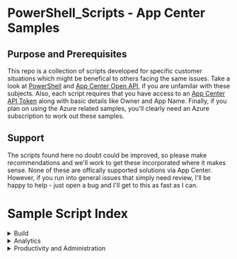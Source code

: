 # PowerShell_Scripts - App Center Samples

## Purpose and Prerequisites
This repo is a collection of scripts developed for specific customer situations which might be benefical to others facing the same issues. Take a look at [PowerShell](https://docs.microsoft.com/en-us/powershell/) and [App Center Open API](https://openapi.appcenter.ms/#/account), if you are unfamilar with these subjects. Also, each script requires that you have access to an [App Center API Token](https://docs.microsoft.com/en-us/appcenter/api-docs/#creating-an-app-center-app-api-token) along with basic details like Owner and App Name. Finally, if you plan on using the Azure related samples, you'll clearly need an Azure subscription to work out these samples. 

## Support 
The scripts found here no doubt could be improved, so please make recommendations and we'll work to get these incorporated where it makes sense. None of these are offically supported solutions via App Center. However, if you run into general issues that simply need review, I'll be happy to help - just open a bug and I'll get to this as fast as I can.

# Sample Script Index
<details>

  <summary>Build</summary>
  
## [Auto Renew Disabled Exports in App Center](/Build/ExportConfigNotification.ps1)
* Export of Analytic Data was Disabled - You find your analytics export data was disabled recently. Although you can reenable, you need a way to auto enable if this condition happens or you risk losing Analytic data. Although App Center provides no automatic notification you can use the https://openapi.appcenter.ms/#/export/ExportConfigurations_Get API and query on a schedule to check the status. If it is disabled, you can take restoration action. This script is provided to assist you with this effort. [Auto Renew Disabled Exports in App Center](/ExportConfigNotification.ps1)
* 10/2/2021 - App Center has a known issue which is yet to be fixed. When the automatic disable event occurs, re-enabling export does not backfill data as the documentation suggests happens when you initially setup export. The only way as of today to get backfill data, is to delete the export and then create the export again. ``` Warning there is no system in place to prevent duplicate data if you restore the connection to the same App Insights Instance or Blob Storage account. ``` 
* If you are using this script or similar approach, you are less impacted as the only data lost would be between the time the export was disabled and when the script enables export again. 

## [Clone Branch Confiruation](/Build/CloneBranchBuildConfig.ps1)
* Perhaps you need to modify the branch configuration for a large number of Apps. The portal is not the best tool for this job. Instead, check out this script for an example on how to:
    1. Clone an existing branch
    2. Set a branch configuration on a new branch

</details>

<details>

  <summary>Analytics</summary>
  
## [Analytic Performance](/Analytics/AnalyticPerformance.ps1)
* Script used to measure analytic performance. 
* We start a session, register our PowerShell Script, then send a start/end event
* After, we ask App Center for the log_flow details and when we see the event id for END, we stop and measure the time of the event and real time
* To use this, replace your Owner and App name to fit your organization. Also, I use a API key stored in system environment variables

## [Analytic Portal Custom Version Sorting](/Analytics/AnalyticPortalCustomVersionSorting.ps1)
* [App Center Analytic Portal](https://docs.microsoft.com/en-us/appcenter/analytics/overview#active-users-per-version) sort uses the name of the version to determine the latest version. This alphabetical sorting may impact
the ability to determine the correct "latest version". 
*  If this is inconvenient you may pull the all version data from the API into JSON results and then use custom sorting.

## [Compare AI to Blob Export data from AppCenter Analytic Data](Analytics/Match_Blob_AI_Export_From_AppCenter_Analytics.ps1)
* Are you concerned that the data from App Center Export is consistent between AI and Blob storage? Using Export Data, we can pull out a list of Blob.CorrelationId and pull out matching values within AI.operation_Id and build a combined view to better understand this relationship.
* This is a work in progress. Needs an update (5/26) - there are limits on what can be done here. Also, there are things you can check to rule out some common scenarios, for example, distinct custom events exceeding 200 daily limits. If this happens, there will be differences in data between App Center and Export (AI/Blob)

</details>

<details>

  <summary>Productivity and Administration</summary>
  
## [Your Apple Store Credentials are no longer valid. Please re-authenticate](/Productivity_Administration/ServiceConnection.ps1)
* Apple Store connections are set to expire (policy enforced by Apple) about every 30 days. When this happens, the original App Center account which configured the store connection must be available and ready to respond to reconnect request. MFA is also no required (policy enforced by Apple) and therefore, this account must also be able to fullfill the MFA request at the same time. 
* What happens if they are not available? Your options are limited.
    * If you replace the connection, you lose build history and configurations - forever. This is not recoverable and most often not preferred.
    * You might open a support case with App Center support and request the connection be replaced with the credentials of another App Center user, who has access to utilize the store connection and administer the connection via App Center. This is a good option but it takes time for support to process the request.
    * Avoid the situation altogether - this is the best option. To that end, to prevent this situation completely, you will want to manage the lifecycle of the connection. To that end, please consider the following approach
* Avoidance - not great for relationships but useful in managing not so great CI/CD process out of our control...
    * Get the existing expiration date using the script found in this section
    * This gets you the expiration for the token. You can use this to automate some notification, or configure a reminder for responsible parties to be available to make the reconnection attempt. 
    * If waiting to find the problem is a concern (taking too long) consider using the [Is Repo Connection Valid](/IsRepoConnectionValid.ps1) found in this repo. If the connection is faulted, you can automate a notification process and signal the correct team to update the connection. 
    * Create a generic App Center account which also has access to utilize the store connection and administer the App Center Org/Apps using the connection. This account should be accessible to a team of people who can also respond to the MFA request associated with the reconnection effort. 

## [Is Repo Connection Valid](/Productivity_Administration/IsRepoConnectionValid.ps1)
* If you use App Center for build services, occassionally your repo connection may become invalid. At that time, you cannot view build configuration or branch information from the App Center portal. You will see a reconnection notice banner and an error indicating there was an error loading branches. Typically you find this after learning of a build failure. If you wanted to get an early warning, try scheduling a azure function app using this sample and setup your own notification process when a connection goes down for any reason.

## [Validate Organization Members Email](/Productivity_Administration/Membership_Security.ps1)
* As of 3/21/2022 App Center does not provide security features such as account membership restriction based on Identity Provider or email domain restrictions. This script demonstrates how to query the Organization members and evaluate if their account was created using an email which resided within their respective domain/identity provider.
* To Automate this script to run every minute, take a look at [the following Sample](/AzureFunctions/RemoveUnauthorizedUsers/readme.md) which uses an Azure Function Proxy triggered by a timer, and removes unauthorized users from your Organization.

## [Send Invitations to Distribution Group in Bulk](/Productivity_Administration/BulkEmailSubscription.ps1)
* If you have 100's or more testers to add to a distribution group, the web portal for App Center may block bulk add operations with an error like “Too many request”
* Use a script to more efficiently add accounts to distribution groups
    * Lacks true bulk operations; currently only iterates over a list
    * Lack any exception handling; may be difficult if some operations fail; should put in a retry list

</details>
